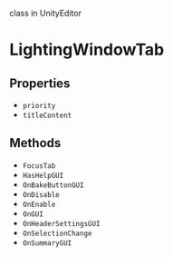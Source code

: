 class in UnityEditor
# LightingWindowTab

## Properties
- `priority`
- `titleContent`
## Methods
- `FocusTab`
- `HasHelpGUI`
- `OnBakeButtonGUI`
- `OnDisable`
- `OnEnable`
- `OnGUI`
- `OnHeaderSettingsGUI`
- `OnSelectionChange`
- `OnSummaryGUI`
